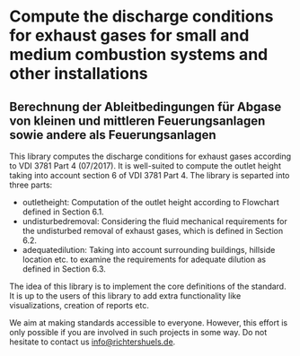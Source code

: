 # Compute the discharge conditions for exhaust gases for small and medium combustion systems and other installations
## Berechnung der Ableitbedingungen für Abgase von kleinen und mittleren Feuerungsanlagen sowie andere als Feuerungsanlagen

This library computes the discharge conditions for exhaust gases according to VDI 3781 Part 4 (07/2017). It is well-suited to compute the outlet height taking into account section 6 of VDI 3781 Part 4. The library is separted into three parts:

- outletheight: Computation of the outlet height according to Flowchart defined in Section 6.1. 
- undisturbedremoval: Considering the fluid mechanical requirements for the undisturbed removal of exhaust gases, which is defined in Section 6.2.
- adequatedilution: Taking into account surrounding buildings, hillside location etc. to examine the requirements for adequate dilution as defined in Section 6.3.

The idea of this library is to implement the core definitions of the standard. It is up to the users of this library to add extra functionality like visualizations, creation of reports etc.

We aim at making standards accessible to everyone. However, this effort is only possible if you are involved in such projects in some way. Do not hesitate to contact us <info@richtershuels.de>.